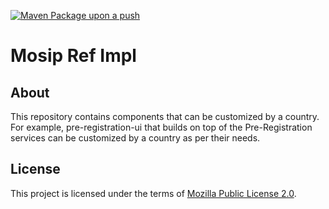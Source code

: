 [![Maven Package upon a push](https://github.com/mosip/mosip-ref-impl/actions/workflows/push_trigger.yml/badge.svg?branch=release-1.2.0.1)](https://github.com/mosip/mosip-ref-impl/actions/workflows/push_trigger.yml)

# Mosip Ref Impl

## About
This repository contains components that can be customized by a country. For example, pre-registration-ui that builds on top of the Pre-Registration services can be customized by a country as per their needs.

## License
This project is licensed under the terms of [Mozilla Public License 2.0](LICENSE).
